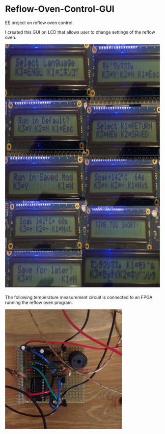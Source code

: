 # Reflow-Oven-Control-GUI
EE project on reflow oven control.

I created this GUI on LCD that allows user to change settings of the reflow oven.

<img src="https://github.com/akigumo/Reflow-Oven-Control-GUI/blob/master/LCD_figure.jpg" width="720px" height="799px"/>

The following temperature measurement circuit is connected to an FPGA running the reflow oven program.

<img src="https://github.com/akigumo/Reflow-Oven-Control-GUI/blob/master/Circuit.jpg" width="380px" height="390px"/>
